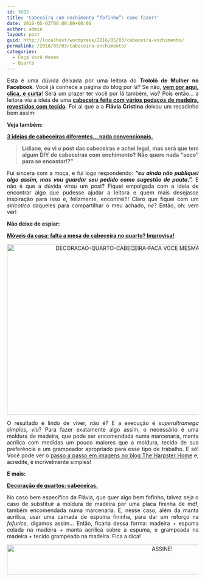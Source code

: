 ```yaml
---
id: 3602
title: 'Cabeceira com enchimento “fofinho”: como fazer?'
date: 2016-05-03T00:00:00+00:00
author: admin
layout: post
guid: http://localhost/wordpress/2016/05/03/cabeceira-enchimento/
permalink: /2016/05/03/cabeceira-enchimento/
categories:
  - Faça Você Mesma
  - Quarto
---
```

<p align="justify">
  Esta é uma dúvida deixada por uma leitora do <strong>Trololó de Mulher no Facebook</strong>. Você já conhece a página do blog por lá? Se não, <strong><a href="https://www.facebook.com/TrololoMulher" target="_blank">vem por aqui, clica, e curta</a></strong>! Será um prazer ter você por lá também, <em>viu</em>? Pois então… a leitora viu a ideia de uma <strong><a href="http://www.decoracaodacasa.com/cabeceira-cama-quarto/" target="_blank">cabeceira feita com vários pedaços de madeira, revestidos com tecido</a>. </strong>Foi ai que a a <strong>Flávia Cristina</strong> deixou um recadinho bem assim:
</p>

<p align="justify">
  <strong>Veja também:</strong>
</p>

<p align="justify">
  <a href="http://www.decoracaodacasa.com/cabeceiras-diferentes/" target="_blank"><strong>3 ideias de cabeceiras diferentes… nada convencionais.</strong></a>
</p>

> <p align="justify">
>   <strong>Lidiane, eu vi o post das cabeceiras e achei legal, mas será que tem algum DIY de cabeceiras com enchimento? Não quero nada &#8220;seco&#8221; para se encostar!?”</strong>
> </p>

<p align="justify">
  Fui sincera com a moça, e fui logo respondendo: <strong><em>“eu ainda não publiquei algo assim, mas vou guardar seu pedido como sugestão de pauta.”.</em></strong> E não é que a dúvida virou um post? Fiquei empolgada com a ideia de encontrar algo que pudesse ajudar a leitora e quem mais desejasse inspiração para isso e, felizmente, encontrei!!! Claro que fiquei com um<em> siricotico</em> daqueles para compartilhar o meu achado, <em>né</em>? Então, oh: vem ver!
</p>

<p align="justify">
  <strong>Não deixe de espiar:</strong>
</p>

<p align="justify">
  <a href="http://www.trololodemulher.com.br/2013/05/08/moveis-quarto/" target="_blank"><strong>Móveis da casa: falta a mesa de cabeceira no quarto? Improvisa!</strong></a>
</p>

<p align="center">
  <a href="http://www.decoracaodacasa.com/blog/wp-content/uploads/2014/10/DECORACAO-QUARTO-CABECEIRA-FACA-VOCE-MESMA.png"><img class="alignnone size-full wp-image-2225" src="http://www.decoracaodacasa.com/blog/wp-content/uploads/2014/10/DECORACAO-QUARTO-CABECEIRA-FACA-VOCE-MESMA.png" alt="DECORACAO-QUARTO-CABECEIRA-FACA VOCE MESMA" width="618" height="447" /></a>
</p>

<p align="justify">
  O resultado é lindo de viver, não é? E a execução é <em>superultramega simples, viu</em>? Para fazer exatamente algo assim, o necessário é uma moldura de madeira, que pode ser encomendada numa marcenaria, manta acrílica com medidas um pouco maiores que a moldura, tecido de sua preferência e um grampeador apropriado para esse tipo de trabalho. E só! Você pode ver o <a href="http://theharpsterhome.wordpress.com/2011/11/17/headboard-it-up/" target="_blank">passo a passo em imagens no blog The Harpster Home</a> e, acredite, é incrivelmente simples!
</p>

<p align="justify">
  <strong>E mais:</strong>
</p>

<p align="justify">
  <a href="http://www.trololodemulher.com.br/2009/04/30/cabeceiras-cama-casal/" target="_blank"><strong>Decoração de quartos: cabeceiras.</strong></a>
</p>

<p align="justify">
  No caso bem específico da Flávia, que quer algo bem fofinho, talvez seja o caso de substituir a moldura de madeira por uma placa fininha de mdf, também encomendada numa marcenaria. E, nesse caso, além da manta acrílica, usar uma camada de espuma fininha, para dar um reforço na <em>fofurice</em>, digamos assim… Então, ficaria dessa forma: madeira + espuma colada na madeira + manta acrílica sobre a espuma, e grampeada na madeira + tecido grampeado na madeira. Fica a dica!
</p>

<p align="center">
  <a href="http://feedburner.google.com/fb/a/mailverify?uri=blogBichaFemea&loc=en_US" target="_blank"><img class="alignnone size-full wp-image-10439" src="http://www.trololodemulher.com.br/blog/wp-content/uploads/2014/09/ASSINE.png" alt="ASSINE!" width="800" height="78" /></a>
</p>

<p align="justify">